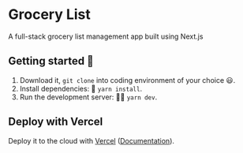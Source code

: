 # Grocery List
A full-stack grocery list management app built using Next.js

## Getting started 🚀

1. Download it, `git clone` into coding environment of your choice 😃.
2. Install dependencies: 🔽 `yarn install`.
3. Run the development server: 👨‍💻 `yarn dev`.

## Deploy with Vercel

Deploy it to the cloud with [Vercel](https://vercel.com/new?utm_source=github&utm_medium=readme&utm_campaign=next-example) ([Documentation](https://nextjs.org/docs/deployment)).
